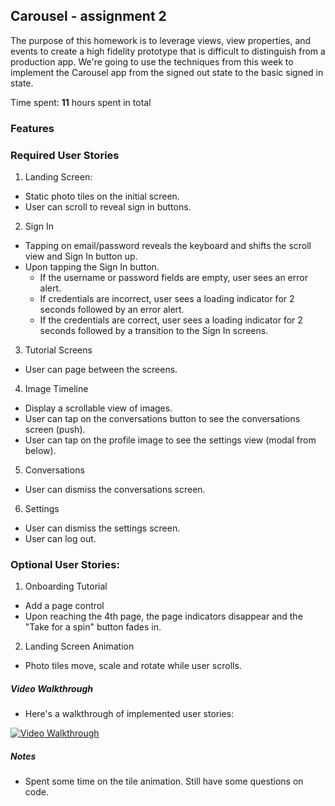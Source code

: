 ## Carousel - assignment 2

The purpose of this homework is to leverage views, view properties, and events to create a high fidelity prototype that is difficult to distinguish from a production app. We're going to use the techniques from this week to implement the Carousel app from the signed out state to the basic signed in state.

Time spent: **11** hours spent in total

### Features

### Required User Stories
1. Landing Screen: 
  - Static photo tiles on the initial screen.
  - User can scroll to reveal sign in buttons.
2. Sign In
  - Tapping on email/password reveals the keyboard and shifts the scroll view and Sign In button up.
  - Upon tapping the Sign In button.
    - If the username or password fields are empty, user sees an error alert.
    - If credentials are incorrect, user sees a loading indicator for 2 seconds followed by an error alert.
    - If the credentials are correct, user sees a loading indicator for 2 seconds followed by a transition to the Sign In screens.
3. Tutorial Screens
  - User can page between the screens.
4. Image Timeline
  - Display a scrollable view of images.
  - User can tap on the conversations button to see the conversations screen (push).
  - User can tap on the profile image to see the settings view (modal from below).
5. Conversations
  - User can dismiss the conversations screen.
6. Settings
  - User can dismiss the settings screen.
  - User can log out.

### Optional User Stories:
1. Onboarding Tutorial
  - Add a page control
  - Upon reaching the 4th page, the page indicators disappear and the "Take for a spin" button fades in.
  
2. Landing Screen Animation
  - Photo tiles move, scale and rotate while user scrolls.


##### Video Walkthrough 
- Here's a walkthrough of implemented user stories:

<a href="carousel-demo.gif" target="_blank"><img src='carousel-demo.gif' title='Video Walkthrough' width='' alt='Video Walkthrough' /></a>


##### Notes
- Spent some time on the tile animation. Still have some questions on code.




